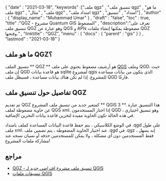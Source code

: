 {
  "date" : "2021-03-18",
  "keywords" :["ملف qgz" , "تنسيق ملف qgz" , "ما هو ملف qgz" , "ملف" , "مثال qgz" , "امتداد ملف qgz" , "امتداد" , "تنسيق"] ,
  "author" : {
    "display_name" : "Muhammad Umar"
} ,
  "draft" : "false",
  "toc" : true,
  "title" :"QGZ - مشروع Quantum GIS المضغوط" ,
  "description":"تعرف على تنسيق ملف QGZ وهو عبارة عن QGS و APIs مضغوطة يمكنها إنشاء ملفات QGZ وفتحها." ,
  "linktitle" : "QGZ",
  "menu" : {
    "docs" : {
      "parent" : "gis"
}
} ,
  "lastmod" : "2021-03-18"
}

## ما هو ملف QGZ؟

تنسيق الملف ** QGZ ** هو أرشيف مضغوط يحتوي على ملف [QGS](https://docs.fileformat.com/gis/qgs/) وملف QGD. حيث إن ملف QGD هو قاعدة بيانات sqlite لمشروع qgis الذي يتكون من بيانات مساعدة للمشروع. إذا لم تكن هناك بيانات مساعدة ، فسيظل ملف QGD فارغًا.

## تفاصيل حول تنسيق ملف QGZ

تم تقديم QGZ كمتغير جديد من تنسيق ملف المشروع ** QGIS 3 **. هذا التنسيق عبارة عن حاوية مضغوطة لملف QGS xml. إذا اختار المستخدمون QGD وهو تنسيق اختياري ، في هذه الحالة تكون الحاوية مفيدة لتخزين قاعدة بيانات التخزين الإضافية.

في الوضع الكلاسيكي ، يتم حفظ قاعدة البيانات المساعدة كملف بامتداد .qgd على طول ملف xml. عند اختيار الحاوية المضغوطة ، يتم تضمين ملف .qgd في .qgz ، إنه يسهل فقط المستخدمين دون أي مشكلة ، ولا يمكن للمستخدمين حذفه أو نسيان نسخه عند مشاركة ملفات المشروع!


## مراجع

* [QGZ - تنسيق ملف مشروع افتراضي جديد لـ QGIS](https://oslandia.com/en/2018/06/01/qgz-a-new-default-project-file-format-for-qgis/)
* [تنسيقات ملفات QGIS](https://docs.qgis.org/3.16/en/docs/user_manual/appendices/qgis_file_formats.html)

